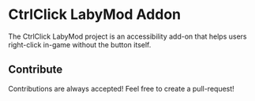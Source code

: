 # CtrlClick LabyMod Addon

The CtrlClick LabyMod project is an accessibility add-on that helps users
right-click in-game without the button itself.

## Contribute
Contributions are always accepted! Feel free to create a pull-request!
